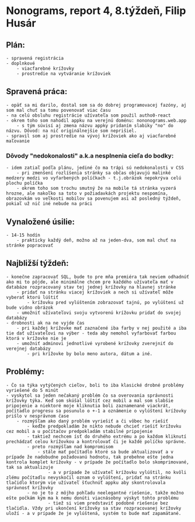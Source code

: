 # Nonograms, report 4, 8.týždeň, Filip Husár

## Plán:

    - spravená registrácia
    - doplnkové
        - viacfarebné krížovky
        - prostredie na vytváranie krížoviek

## Spravená práca:

    - opäť sa mi darilo, dostal som sa do dobrej programovacej fazóny, aj som mal chuť sa tomu povenovať viac času
    - na celú obsluhu registrácie užívateľa som použil autho0-react
    - okrem toho som nahodil appku na verejnú doménu: nononograms.web.app
        - s tým súvisí aj zmena názvu appky pridaním slabiky "no" do názvu. Dôvod: na nič originálnejšie som neprišiel.
    - spravil som aj prostredie na vývoj krížoviek ako aj viacfarebné maľovanie

### Dôvody "nedokonalosti" a.k.a nesplnenia cieľa do bodky:

    - idem zatiaľ podľa plánu, jediné čo ma trápi sú nedokonalosti v CSS
        - pri zmenšení rozlíšenia stránky sa občas objavujú malinké medzery medzi vo vyfarbených políčkach - t.j.obrázok nepokrýva celú plochu políčka
        - okrem toho som trochu smutný že na mobile tá stránka vyzerá hrozne, ale nakoľko sa toto v požiadavkách projektu nespomína, obrazovkám vo veľkosti mobilov sa povenujem asi až posledný týždeň, pokiaľ už nič iné nebude na práci

## Vynaložené úsilie:
    - 14-15 hodín
        - prakticky každý deň, možno až na jeden-dva, som mal chuť na stránke popracovať


## Najbližší týždeň:

    - konečne zapracovať SQL, bude to pre mňa premiéra tak neviem odhadnúť ako mi to pôjde, ale minimálne chcem pre každého užívateľa mať v databáze rozpracovaný stav tej jednej krížovky na hlavnej stránke
        - pridať na stránku viacej krížoviek a nech si užívateľ môže vyberať ktorú lúštiť
            - krížovku pred vylúštením zobrazovať tajnú, po vylúštení už bude vidno obrázok
        - umožniť užívateľovi svoju vytvorenú krížovku pridať do svojej databázy
    - drobnosti ak na ne vyjde čas
        - pri každej krížovke mať zaznačené iba farby v nej použité a iba tie dať užívateľovi na výber - teda aby nemohol vyfarbovať farbou ktorá v krížovke nie je
        - umožniť adminovi jednotlivé vyrobené krížovky zverejniť do verejnej databázy
            - pri krížovke by bolo meno autora, dátum a iné.


## Problémy:
    
    - Čo sa týka vytýčených cieľov, boli to iba klasické drobné problémy vyriešené do 5 minút
    - vyskytol sa jeden nečakaný problém čo sa overovania správnosti krížovky týka. Keď som skúšal lúštiť cez mobil a mal som slabšie pripojenie a niektoré moje kliknutia boli zaznamenané viackrát, počítadlo progresu sa posunulo o +-1 a oznámenie o vylúštení krížovky prišlo v nesprávnom čase
        - rozmýšľam ako daný problém vyriešiť a či vôbec ho riešiť
            - keďže predpokladám že nikto nebude chcieť riešiť krížovku cez mobil a u počítačov predpokladám stabilné pripojenie
            - taktiež nechcem ísť do druhého extrému a po každom kliknutí prechádzať celou krížovkou a kontrolovať či je každé políčko správne.
            - preto rozmýšľam nad kompromisom
                - stále mať počítadlo ktoré sa bude aktualizovať a v prípade že nadobudne požadovanú hodnotu, tak prebehne ešte jedna kontrola komplet krížovky - v prípade že počítadlo bolo skomprimované, tak sa aktualizuje
                    - a v prípade že užívateľ krížovku vylúštil, no kvôli zlému počítadlu nevyskočil oznam o vylúštení, pridať na stránku tlačidlo ktorým vie užívateľ šťuchnúť appku aby skontrolovala správnosť krížovky
            - no je to z môjho pohľadu neelegantné riešenie, takže možno ešte počkám kým ma k nemu donúti viacnásobny výskyt tohto problému
                    - tiež si viem predstaviť podobné riešenie bez tlačidla. Vždy pri ukončení krížovky sa stav rozpracovanej krížovky uloží - a v prípade že je vylúštená, systém to bude mať zapamätané.
   








